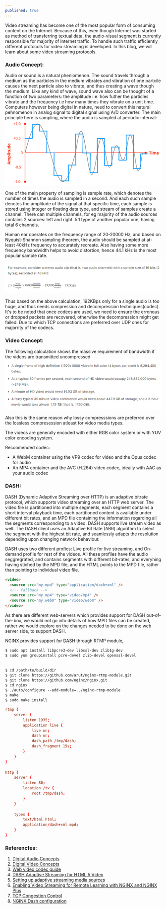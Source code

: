 ```yaml
---
published: true
---
```

Video streaming has become one of the most popular form of consuming content on the Internet. Because of this, even though Internet was started as method of transferring textual data, the audio-visual segment is currently responsible for majority of Internet traffic. To handle such traffic efficiently different protocols for video streaming is developed. In this blog, we will learn about some video streaming protocols.

### Audio Concept:
Audio or sound is a natural pheniomenon. The sound travels through a medium as the particles in the medium vibrates and vibration of one partcile causes the next particle also to vibrate, and thus creating a wave though the medium. Like any kind of wave, sound wave also can be thought of a function of two parameters: the amplitude i.e. how futher the particles vibrate and the frequency i.e how many times they vibrate on a unit time. Computers however being digital in nature, need to convert this natural pehnomenon in analog signal to digital signal using A/D converter. The main principle here is sampling, where the audio is sampled at periodic interval:
![](../images/video-streaming-protocols/audio-waveform-samples1.svg)

One of the main property of sampling is sample rate, which denotes the number of times the audio is sampled in a second. And each such sample denotes the amplitude of the signal at that specific time, each sample is stored using integer or floating data type, and stream of samples create a channel. There can multiple channels, for eg majority of the audio sources contains 2 sources: left and right. 5.1 type of another popular one, having total 6 channels.

Human ear operates on the frequency range of 20-20000 Hz, and based on Nyquist-Shannon sampling theorem, the audio should be sampled at at-least 40kHz frequency to accurately recreate. Also having some more frequency bandwidth helps to avoid distortion, hence 44.1 kHz is the most popular sample rate. 

![](../images/video-streaming-protocols/audio-sample-bandwidth.png)

Thus based on the above calculation, 192KBps only for a single audio is too huge, and thus needs compression and decompression techniques(codec). It's to be noted that once codecs are used, we need to ensure the erronous or dropped packets are recovered, otherwise the decompression might get failed. Due to which TCP connections are preferred over UDP ones for majorrity of the codecs.

### Video Concept:
The following calculation shows the massive requirement of bandwidth if the videos are transmitted uncompressed
![](../images/video-streaming-protocols/video-bandwidth.png)

Also this is the same reason why lossy compresssions are preferred over the lossless compresession atleast for video media types.

The videos are generally encoded with either RGB color system or with YUV color encoding system.

Reccomended codec: 
- A WebM container using the VP9 codec for video and the Opus codec for audio
- An MP4 container and the AVC (H.264) video codec, ideally with AAC as your audio codec


### DASH:
DASH (Dynamic Adaptive Streaming over HTTP) is an adaptive bitrate protocol, which supports video streaming over an HTTP web server. The video file is partitioned into multiple segments, each segment contains a short interval playback time, each partitioned content is available under different bit rates, and an MPD file containing the information regarding all the segments corresponding to a video. DASH supports live stream video as well. The DASH client uses an Adaptive Bit Rate (ABR) algorithm to select the segment with the highest bit rate, and seamlessly adapts the resolution depending upon changing network behaviour.

DASH uses two different profies: Live profile for live streaming, and On-demand profile for rest of the videos. All these profiles have the audio seggregrated, and contains segments with different bit-rates, and everyhing having stiched by the MPD file, and the HTML points to the MPD file, rather than pointing to individual video file.

```html
<video>
  <source src="my.mpd" type="application/dash+xml" />
  <!-- fallback -->
  <source src="my.mp4" type="video/mp4" />
  <source src="my.webm" type="video/webm" />
</video>
```
As there are different web-servers which provides support for DASH out-of-the-box, we would not go into details of how MPD files can be created, rather we would explore on the changes needed to be done on the web server side, to support DASH.

NGINX provides support for DASH through RTMP module, 

```
$ sudo apt install libpcre3-dev libssl-dev zlib1g-dev
$ sudo yum groupinstall pcre-devel zlib-devel openssl-devel


$ cd /path/to/build/dir
$ git clone https://github.com/arut/nginx-rtmp-module.git
$ git clone https://github.com/nginx/nginx.git
$ cd nginx
$ ./auto/configure --add-module=../nginx-rtmp-module
$ make
$ sudo make install

```

```conf
rtmp { 
    server { 
        listen 1935; 
        application live { 
            live on; 
            dash on; 
            dash_path /tmp/dash; 
            dash_fragment 15s; 
        } 
    } 
} 
 
http { 
    server { 
        listen 80; 
        location /tv { 
            root /tmp/dash; 
        } 
    }
 
    types {
        text/html html;
        application/dash+xml mpd;
    } 
}
```

### Referencfes:
1. [Digital Audio Concepts](https://developer.mozilla.org/en-US/docs/Web/Media/Formats/Audio_concepts)
2. [Digital Video Concepts](https://developer.mozilla.org/en-US/docs/Web/Media/Formats/Video_codecs)
3. [Web video codec guide](https://developer.mozilla.org/en-US/docs/Web/Media/Formats/Video_codecs)
4. [DASH Adaptive Streaming for HTML 5 Video](https://developer.mozilla.org/en-US/docs/Web/Media/DASH_Adaptive_Streaming_for_HTML_5_Video)
5. [Setting up adaptive streaming media sources](https://developer.mozilla.org/en-US/docs/Web/Guide/Audio_and_video_delivery/Setting_up_adaptive_streaming_media_sources)
6. [Enabling Video Streaming for Remote Learning with NGINX and NGINX Plus](https://www.nginx.com/blog/video-streaming-for-remote-learning-with-nginx/)
7. [TCP Congestion Control](https://book.systemsapproach.org/congestion/tcpcc.html)
8. [NGINX Dash configuration](https://gist.github.com/shivasiddharth/30b998189c3dc76fdea4227f29e9dcf7)

